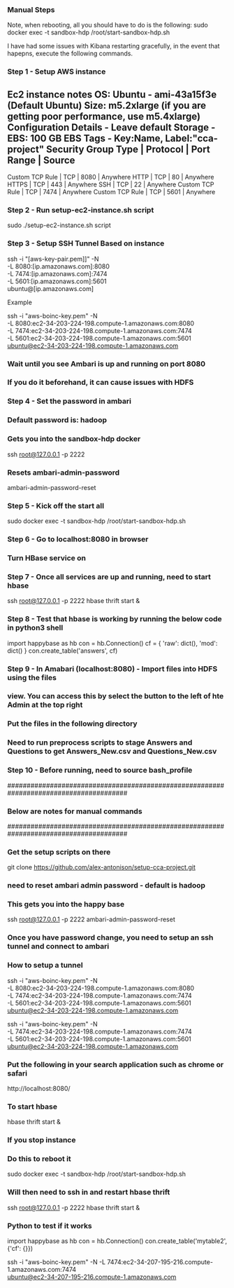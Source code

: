 ### Manual Steps

Note, when rebooting, all you should have to do is the following:
sudo docker exec -t sandbox-hdp /root/start-sandbox-hdp.sh

I have had some issues with Kibana restarting gracefully, in the event that hapepns, execute the following commands.

### Step 1 - Setup AWS instance
Ec2 instance notes
OS: Ubuntu - ami-43a15f3e (Default Ubuntu)
Size: m5.2xlarge (if you are getting poor performance, use m5.4xlarge)
Configuration Details - Leave default
Storage - EBS: 100 GB EBS
Tags - Key:Name, Label:"cca-project"
Security Group
Type            | Protocol | Port Range | Source
---------------------------------------------------
Custom TCP Rule | TCP      | 8080       | Anywhere
HTTP            | TCP      | 80         | Anywhere
HTTPS           | TCP      | 443        | Anywhere
SSH             | TCP      | 22         | Anywhere
Custom TCP Rule | TCP      | 7474       | Anywhere
Custom TCP Rule | TCP      | 5601       | Anywhere

### Step 2 - Run setup-ec2-instance.sh script
sudo ./setup-ec2-instance.sh script

### Step 3 - Setup SSH Tunnel Based on instance
ssh -i "[aws-key-pair.pem]]" -N \
-L 8080:[ip.amazonaws.com]:8080 \
-L 7474:[ip.amazonaws.com]:7474 \
-L 5601:[ip.amazonaws.com]:5601 \
 ubuntu@[ip.amazonaws.com]

 Example

 ssh -i "aws-boinc-key.pem" -N \
-L 8080:ec2-34-203-224-198.compute-1.amazonaws.com:8080 \
-L 7474:ec2-34-203-224-198.compute-1.amazonaws.com:7474 \
-L 5601:ec2-34-203-224-198.compute-1.amazonaws.com:5601 \
 ubuntu@ec2-34-203-224-198.compute-1.amazonaws.com

### Wait until you see Ambari is up and running on port 8080
### If you do it beforehand, it can cause issues with HDFS

### Step 4 - Set the password in ambari
### Default password is: hadoop
### Gets you into the sandbox-hdp docker
ssh root@127.0.0.1 -p 2222
### Resets ambari-admin-password
ambari-admin-password-reset

### Step 5 - Kick off the start all
sudo docker exec -t sandbox-hdp /root/start-sandbox-hdp.sh

### Step 6 - Go to localhost:8080 in browser
### Turn HBase service on

### Step 7 - Once all services are up and running, need to start hbase
ssh root@127.0.0.1 -p 2222
hbase thrift start &

### Step 8 - Test that hbase is working by running the below code in python3 shell
import happybase as hb
con = hb.Connection()
cf = {
    'raw': dict(),
    'mod': dict()
}
con.create_table('answers', cf)

### Step 9 - In Amabari (localhost:8080) - Import files into HDFS using the files
### view.  You can access this by select the button to the left of hte Admin at the top right
### Put the files in the following directory
### Need to run preprocess scripts to stage Answers and Questions to get Answers_New.csv and Questions_New.csv

### Step 10 - Before running, need to source bash_profile


#######################################################################################
### Below are notes for manual commands
#######################################################################################

### Get the setup scripts on there
git clone https://github.com/alex-antonison/setup-cca-project.git

### need to reset ambari admin password - default is hadoop
### This gets you into the happy base
ssh root@127.0.0.1 -p 2222
ambari-admin-password-reset

### Once you have password change, you need to setup an ssh tunnel and connect to ambari

### How to setup a tunnel
ssh -i "aws-boinc-key.pem" -N \
-L 8080:ec2-34-203-224-198.compute-1.amazonaws.com:8080 \
-L 7474:ec2-34-203-224-198.compute-1.amazonaws.com:7474 \
-L 5601:ec2-34-203-224-198.compute-1.amazonaws.com:5601 \
 ubuntu@ec2-34-203-224-198.compute-1.amazonaws.com

ssh -i "aws-boinc-key.pem" -N \
-L 7474:ec2-34-203-224-198.compute-1.amazonaws.com:7474 \
-L 5601:ec2-34-203-224-198.compute-1.amazonaws.com:5601 \
 ubuntu@ec2-34-203-224-198.compute-1.amazonaws.com



### Put the following in your search application such as chrome or safari
http://localhost:8080/

### To start hbase
hbase thrift start &

### If you stop instance
### Do this to reboot it
sudo docker exec -t sandbox-hdp /root/start-sandbox-hdp.sh

### Will then need to ssh in and restart hbase thrift
ssh root@127.0.0.1 -p 2222
hbase thrift start &

### Python to test if it works
import happybase as hb
con = hb.Connection()
con.create_table('mytable2', {'cf': {}})


ssh -i "aws-boinc-key.pem" -N -L 7474:ec2-34-207-195-216.compute-1.amazonaws.com:7474 \
ubuntu@ec2-34-207-195-216.compute-1.amazonaws.com